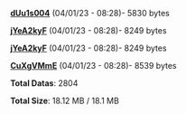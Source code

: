 [**dUu1s004**](/data/dUu1s004.txt) (04/01/23 - 08:28)- 5830 bytes

[**jYeA2kyF**](/data/jYeA2kyF.txt) (04/01/23 - 08:28)- 8249 bytes

[**jYeA2kyF**](/data/jYeA2kyF.txt) (04/01/23 - 08:28)- 8249 bytes

[**CuXgVMmE**](/data/CuXgVMmE.txt) (04/01/23 - 08:28)- 8539 bytes

**Total Datas**: 2804

**Total Size**: 18.12 MB / 18.1 MB